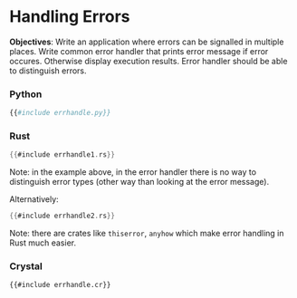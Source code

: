 # Handling Errors

**Objectives**: Write an application where errors can be signalled in multiple places.
Write common error handler that prints error message if error occures.
Otherwise display execution results. Error handler should be able to distinguish errors.

### Python

```python
{{#include errhandle.py}}
```

### Rust

```rust
{{#include errhandle1.rs}}
```

Note: in the example above, in the error handler there is no way to distinguish error types (other way than looking at the error message).

Alternatively:

```rust
{{#include errhandle2.rs}}
```

Note: there are crates like `thiserror`, `anyhow` which make error handling in Rust much easier.

### Crystal

```crystal
{{#include errhandle.cr}}
```
